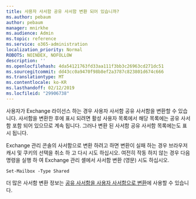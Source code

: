 ```yaml
---
title: 사용자 사서함 공유 사서함 변환 되어 있습니까?
ms.author: pebaum
author: pebaum
manager: mnirkhe
ms.audience: Admin
ms.topic: reference
ms.service: o365-administration
localization_priority: Normal
ROBOTS: NOINDEX, NOFOLLOW
description: ''
ms.openlocfilehash: 4da54121763fd33aa111f3bb3c26963cd271dc51
ms.sourcegitcommit: dd43cc0a9470f98b8ef2a3787c823801d674c666
ms.translationtype: MT
ms.contentlocale: ko-KR
ms.lasthandoff: 02/12/2019
ms.locfileid: "29906738"
---
```

사용자가 Exchange 라이선스 하는 경우 사용자 사서함 공유 사서함을 변환할 수 있습니다. 사서함을 변환한 후에 표시 되려면 활성 사용자 목록에서 해당 목록에는 공유 사서함 포함 되어 있으므로 계속 됩니다. 그러나 변환 된 사서함 공유 사서함 목록에는도 표시 됩니다. 
  
Exchange 관리 콘솔의 사서함으로 변환 하려고 하면 변환이 실패 하는 경우 브라우저 캐시 및 쿠키의 선택을 취소 하 고 다시 시도 하십시오. 여전히 작동 하지 않는 경우 다음 명령을 실행 하 여 Exchange 관리 셸에서 사서함 변환 (영문) 시도 하십시오.
  
```
Set-Mailbox -Type Shared
```

더 많은 사서함 변환 정보는 [공유 사서함을 사용자 사서함으로 변환](https://support.office.com/client/2e122487-e1f5-4f26-ba41-5689249d93ba)에 사용할 수 있습니다.
  

